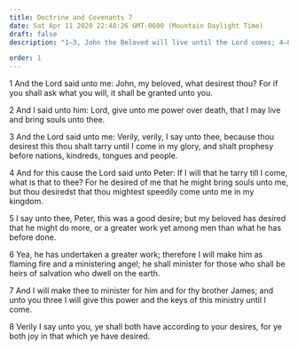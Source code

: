 ```yaml
---
title: Doctrine and Covenants 7
date: Sat Apr 11 2020 22:48:26 GMT-0600 (Mountain Daylight Time)
draft: false
description: "1–3, John the Beloved will live until the Lord comes; 4–8, Peter, James, and John hold gospel keys."

order: 1
---
```

    
1 And the Lord said unto me: John, my beloved, what desirest thou? For if you shall ask what you will, it shall be granted unto you.

2 And I said unto him: Lord, give unto me power over death, that I may live and bring souls unto thee.

3 And the Lord said unto me: Verily, verily, I say unto thee, because thou desirest this thou shalt tarry until I come in my glory, and shalt prophesy before nations, kindreds, tongues and people.

4 And for this cause the Lord said unto Peter: If I will that he tarry till I come, what is that to thee? For he desired of me that he might bring souls unto me, but thou desiredst that thou mightest speedily come unto me in my kingdom.

5 I say unto thee, Peter, this was a good desire; but my beloved has desired that he might do more, or a greater work yet among men than what he has before done.

6 Yea, he has undertaken a greater work; therefore I will make him as flaming fire and a ministering angel; he shall minister for those who shall be heirs of salvation who dwell on the earth.

7 And I will make thee to minister for him and for thy brother James; and unto you three I will give this power and the keys of this ministry until I come.

8 Verily I say unto you, ye shall both have according to your desires, for ye both joy in that which ye have desired.
